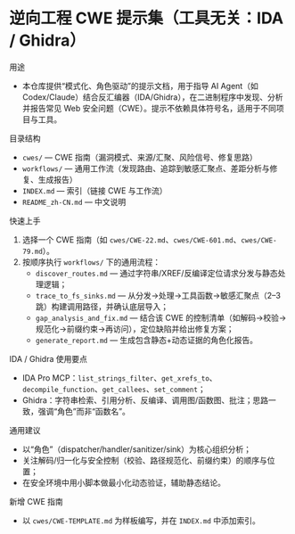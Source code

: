# 逆向工程 CWE 提示集（工具无关：IDA / Ghidra）

用途
- 本仓库提供“模式化、角色驱动”的提示文档，用于指导 AI Agent（如 Codex/Claude）结合反汇编器（IDA/Ghidra），在二进制程序中发现、分析并报告常见 Web 安全问题（CWE）。提示不依赖具体符号名，适用于不同项目与工具。

目录结构
- `cwes/` — CWE 指南（漏洞模式、来源/汇聚、风险信号、修复思路）
- `workflows/` — 通用工作流（发现路由、追踪到敏感汇聚点、差距分析与修复、生成报告）
- `INDEX.md` — 索引（链接 CWE 与工作流）
- `README_zh-CN.md` — 中文说明

快速上手
1) 选择一个 CWE 指南（如 `cwes/CWE-22.md`、`cwes/CWE-601.md`、`cwes/CWE-79.md`）。
2) 按顺序执行 `workflows/` 下的通用流程：
   - `discover_routes.md` — 通过字符串/XREF/反编译定位请求分发与静态处理逻辑；
   - `trace_to_fs_sinks.md` — 从分发→处理→工具函数→敏感汇聚点（2–3 跳）构建调用路径，并确认底层导入；
   - `gap_analysis_and_fix.md` — 结合该 CWE 的控制清单（如解码→校验→规范化→前缀约束→再访问），定位缺陷并给出修复方案；
   - `generate_report.md` — 生成包含静态+动态证据的角色化报告。

IDA / Ghidra 使用要点
- IDA Pro MCP：`list_strings_filter`、`get_xrefs_to`、`decompile_function`、`get_callees`、`set_comment`；
- Ghidra：字符串检索、引用分析、反编译、调用图/函数图、批注；思路一致，强调“角色”而非“函数名”。

通用建议
- 以“角色”（dispatcher/handler/sanitizer/sink）为核心组织分析；
- 关注解码/归一化与安全控制（校验、路径规范化、前缀约束）的顺序与位置；
- 在安全环境中用小脚本做最小化动态验证，辅助静态结论。

新增 CWE 指南
- 以 `cwes/CWE-TEMPLATE.md` 为样板编写，并在 `INDEX.md` 中添加索引。

